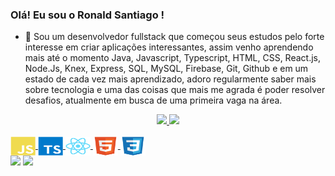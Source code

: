 
### Olá! Eu sou o Ronald Santiago ! 
- 🔭 Sou um desenvolvedor fullstack que começou seus estudos pelo forte interesse em criar aplicações interessantes, assim venho aprendendo mais até o momento Java, Javascript, Typescript, HTML, CSS, React.js, Node.Js, Knex, Express, SQL, MySQL, Firebase, Git, Github e em um estado de cada vez mais aprendizado, adoro regularmente saber mais sobre tecnologia e uma das coisas que  mais me agrada é poder resolver desafios, atualmente em busca de uma primeira vaga na área.

<div align="center">
    <a href="https://github.com/ronald135-q">
    <img height="180em" src="https://github-readme-stats.vercel.app/api?username=ronald135-q&show_icons=true&theme=dracula&include_all_commits=true&count_private=true"/>
    <img height="180em" src="https://github-readme-stats.vercel.app/api/top-langs/?username=ronald135-q&layout=compact&langs_count=7&theme=dracula"/>
  </div>
  
  <div style="display: inline_block"><br>
  <img align="center" alt="Ronald-Js" height="30" width="40" src="https://raw.githubusercontent.com/devicons/devicon/master/icons/javascript/javascript-plain.svg">
  <img align="center" alt="Ronald-Ts" height="30" width="40" src="https://raw.githubusercontent.com/devicons/devicon/master/icons/typescript/typescript-plain.svg">
  <img align="center" alt="Ronald-React" height="30" width="40" src="https://raw.githubusercontent.com/devicons/devicon/master/icons/react/react-original.svg">
  <img align="center" alt="Ronald-HTML" height="30" width="40" src="https://raw.githubusercontent.com/devicons/devicon/master/icons/html5/html5-original.svg">
  <img align="center" alt="Ronald-CSS" height="30" width="40" src="https://raw.githubusercontent.com/devicons/devicon/master/icons/css3/css3-original.svg">

</div>
  <div> 
  <a href = "ronald.santiago46@gmail.com"><img src="https://img.shields.io/badge/-Gmail-%23333?style=for-the-badge&logo=gmail&logoColor=white" target="_blank"></a>
  <a href="https://www.linkedin.com/in/ronald-santiago-438685228/" target="_blank"><img src="https://img.shields.io/badge/-LinkedIn-%230077B5?style=for-the-badge&logo=linkedin&logoColor=white" target="_blank"></a> 
</div>



